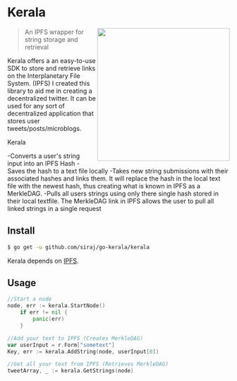 # Kerala



<img align="right" height="300" src="http://bestclipartblog.com/clipart-pics/palm-tree-clip-art-5.gif">

> An IPFS wrapper for string storage and retrieval 

Kerala offers a an easy-to-use SDK to store and retrieve links on the Interplanetary File System. (IPFS) I created this library to aid me in creating a decentralized twitter. It can be used for any sort of decentralized application that stores user tweets/posts/microblogs.

Kerala

-Converts a user's string input into an IPFS Hash
-Saves the hash to a text file locally
-Takes new string submissions with their associated hashes and links them. It will replace the hash in the local text file with the newest hash, thus creating what is known in IPFS as a MerkleDAG. 
-Pulls all users strings using only there single hash stored in their local textfile. The MerkleDAG link in IPFS allows the user to pull all linked strings in a single request

## Install

```sh
$ go get -u github.com/siraj/go-kerala/kerala
```

Kerala depends on [IPFS](https://github.com/jbenet/go-ipfs). 

## Usage

```go
//Start a node
node, err := kerala.StartNode()
	if err != nil {
		panic(err)
	}

//Add your text to IPFS (Creates MerkleDAG)
var userInput = r.Form["sometext"]
Key, err := kerala.AddString(node, userInput[0])

//Get all your text from IPFS (Retrieves MerkleDAG)  
tweetArray, _ := kerala.GetStrings(node)
  
```
